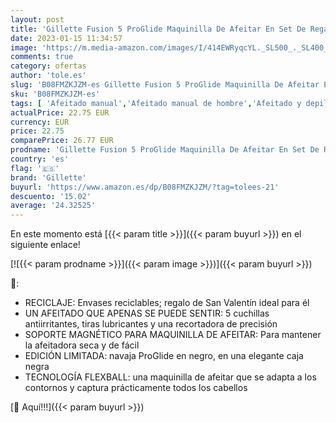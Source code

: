 ```yaml
---
layout: post
title: 'Gillette Fusion 5 ProGlide Maquinilla De Afeitar En Set De Regalo Hombre Premium + 4 Cuchillas de Recambio + Soporte Magnético - Negro - Edición Limitada De Lujo'
date: 2023-01-15 11:34:57
image: 'https://m.media-amazon.com/images/I/414EWRyqcYL._SL500_._SL400_.jpg'
comments: true
category: ofertas
author: 'tole.es'
slug: 'B08FMZKJZM-es Gillette Fusion 5 ProGlide Maquinilla De Afeitar En Set De...'
sku: 'B08FMZKJZM-es'
tags: [ 'Afeitado manual','Afeitado manual de hombre','Afeitado y depilación','Belleza','Cuchillas de afeitar para hombre','de','gillette','regalo','set','🇪🇸', ]
actualPrice: 22.75 EUR
currency: EUR
price: 22.75
comparePrice: 26.77 EUR
prodname: 'Gillette Fusion 5 ProGlide Maquinilla De Afeitar En Set De Regalo Hombre Premium + 4 Cuchillas de Recambio + Soporte Magnético - Negro - Edición Limitada De Lujo'
country: 'es'
flag: '🇪🇸'
brand: 'Gillette'
buyurl: 'https://www.amazon.es/dp/B08FMZKJZM/?tag=tolees-21'
descuento: '15.02'
average: '24.32525'
---
```


En este momento está [{{< param title >}}]({{< param buyurl >}}) en el siguiente enlace!

[![{{< param prodname >}}]({{< param image >}})]({{< param buyurl >}})

🔎:

- RECICLAJE: Envases reciclables; regalo de San Valentín ideal para él
- UN AFEITADO QUE APENAS SE PUEDE SENTIR: 5 cuchillas antiirritantes, tiras lubricantes y una recortadora de precisión
- SOPORTE MAGNÉTICO PARA MAQUINILLA DE AFEITAR: Para mantener la afeitadora seca y de fácil
- EDICIÓN LIMITADA: navaja ProGlide en negro, en una elegante caja negra
- TECNOLOGÍA FLEXBALL: una maquinilla de afeitar que se adapta a los contornos y captura prácticamente todos los cabellos

[🛒 Aquí!!!]({{< param buyurl >}})
